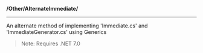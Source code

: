 **/Other/AlternateImmediate/**
<hr>

An alternate method of implementing 'Immediate.cs' and 'ImmediateGenerator.cs' using Generics

> Note: Requires .NET 7.0